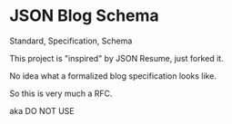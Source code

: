 # JSON Blog Schema

Standard, Specification, Schema

This project is "inspired" by JSON Resume, just forked it.

No idea what a formalized blog specification looks like.

So this is very much a RFC.

aka DO NOT USE
